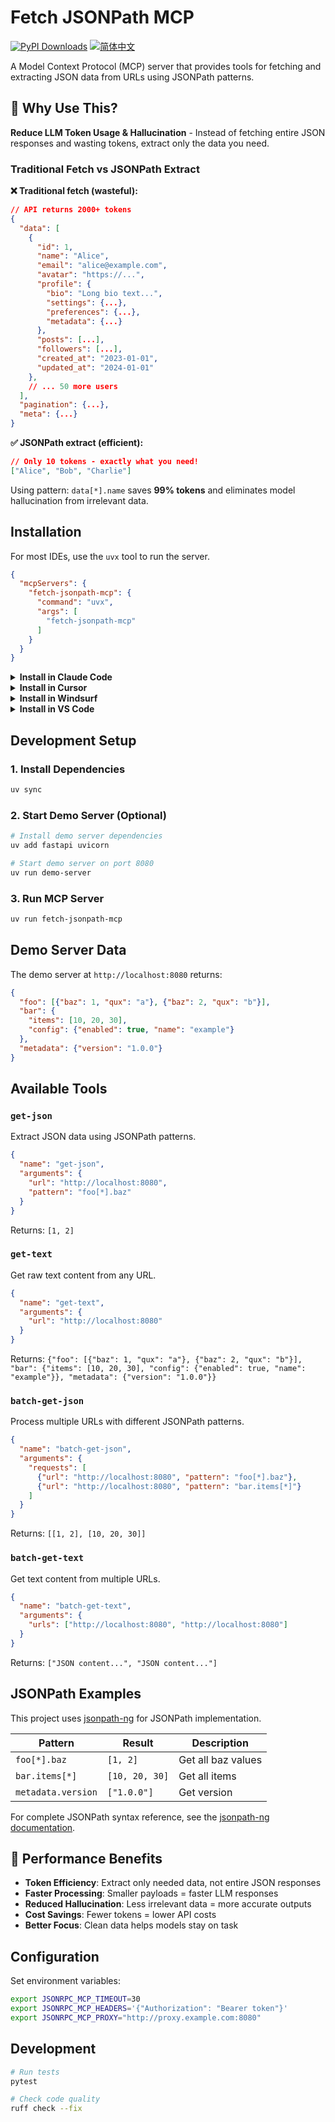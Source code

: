 # Fetch JSONPath MCP

[![PyPI Downloads](https://img.shields.io/pypi/dm/fetch-jsonpath-mcp)](https://pypi.org/project/fetch-jsonpath-mcp/)
[![简体中文](https://img.shields.io/badge/docs-简体中文-yellow)](./docs/README.zh-CN.md)

A Model Context Protocol (MCP) server that provides tools for fetching and extracting JSON data from URLs using JSONPath patterns.

## 🎯 Why Use This?

**Reduce LLM Token Usage & Hallucination** - Instead of fetching entire JSON responses and wasting tokens, extract only the data you need.

### Traditional Fetch vs JSONPath Extract

**❌ Traditional fetch (wasteful):**
```json
// API returns 2000+ tokens
{
  "data": [
    {
      "id": 1,
      "name": "Alice",
      "email": "alice@example.com", 
      "avatar": "https://...",
      "profile": {
        "bio": "Long bio text...",
        "settings": {...},
        "preferences": {...},
        "metadata": {...}
      },
      "posts": [...],
      "followers": [...],
      "created_at": "2023-01-01",
      "updated_at": "2024-01-01"
    },
    // ... 50 more users
  ],
  "pagination": {...},
  "meta": {...}
}
```

**✅ JSONPath extract (efficient):**
```json
// Only 10 tokens - exactly what you need!
["Alice", "Bob", "Charlie"]
```

Using pattern: `data[*].name` saves **99% tokens** and eliminates model hallucination from irrelevant data.

## Installation

For most IDEs, use the `uvx` tool to run the server.

```json
{
  "mcpServers": {
    "fetch-jsonpath-mcp": {
      "command": "uvx",
      "args": [
        "fetch-jsonpath-mcp"
      ]
    }
  }
}
```

<details>
<summary><b>Install in Claude Code</b></summary>

```bash
claude mcp add fetch-jsonpath-mcp -- uvx fetch-jsonpath-mcp
```

</details>

<details>
<summary><b>Install in Cursor</b></summary>

```json
{
  "mcpServers": {
    "fetch-jsonpath-mcp": {
      "command": "uvx",
      "args": ["fetch-jsonpath-mcp"]
    }
  }
}
```

</details>

<details>
<summary><b>Install in Windsurf</b></summary>

Add this to your Windsurf MCP config file. See [Windsurf MCP docs](https://docs.windsurf.com/windsurf/cascade/mcp) for more info.

#### Windsurf Local Server Connection

```json
{
  "mcpServers": {
    "fetch-jsonpath-mcp": {
      "command": "uvx",
      "args": ["fetch-jsonpath-mcp"]
    }
  }
}
```

</details>

<details>
<summary><b>Install in VS Code</b></summary>

```json
"mcp": {
  "servers": {
    "fetch-jsonpath-mcp": {
      "type": "stdio",
      "command": "uvx",
      "args": ["fetch-jsonpath-mcp"]
    }
  }
}
```

</details>

## Development Setup

### 1. Install Dependencies

```bash
uv sync
```

### 2. Start Demo Server (Optional)

```bash
# Install demo server dependencies
uv add fastapi uvicorn

# Start demo server on port 8080
uv run demo-server
```

### 3. Run MCP Server

```bash
uv run fetch-jsonpath-mcp
```

## Demo Server Data

The demo server at `http://localhost:8080` returns:

```json
{
  "foo": [{"baz": 1, "qux": "a"}, {"baz": 2, "qux": "b"}],
  "bar": {
    "items": [10, 20, 30], 
    "config": {"enabled": true, "name": "example"}
  },
  "metadata": {"version": "1.0.0"}
}
```

## Available Tools

### `get-json`
Extract JSON data using JSONPath patterns.

```json
{
  "name": "get-json",
  "arguments": {
    "url": "http://localhost:8080",
    "pattern": "foo[*].baz"
  }
}
```
Returns: `[1, 2]`

### `get-text`
Get raw text content from any URL.

```json
{
  "name": "get-text",
  "arguments": {
    "url": "http://localhost:8080"
  }
}
```
Returns: `{"foo": [{"baz": 1, "qux": "a"}, {"baz": 2, "qux": "b"}], "bar": {"items": [10, 20, 30], "config": {"enabled": true, "name": "example"}}, "metadata": {"version": "1.0.0"}}`

### `batch-get-json`
Process multiple URLs with different JSONPath patterns.

```json
{
  "name": "batch-get-json",
  "arguments": {
    "requests": [
      {"url": "http://localhost:8080", "pattern": "foo[*].baz"},
      {"url": "http://localhost:8080", "pattern": "bar.items[*]"}
    ]
  }
}
```
Returns: `[[1, 2], [10, 20, 30]]`

### `batch-get-text`
Get text content from multiple URLs.

```json
{
  "name": "batch-get-text",
  "arguments": {
    "urls": ["http://localhost:8080", "http://localhost:8080"]
  }
}
```
Returns: `["JSON content...", "JSON content..."]`

## JSONPath Examples

This project uses [jsonpath-ng](https://github.com/h2non/jsonpath-ng) for JSONPath implementation.

| Pattern | Result | Description | 
|---------|--------|-------------|
| `foo[*].baz` | `[1, 2]` | Get all baz values | 
| `bar.items[*]` | `[10, 20, 30]` | Get all items | 
| `metadata.version` | `["1.0.0"]` | Get version | 

For complete JSONPath syntax reference, see the [jsonpath-ng documentation](https://github.com/h2non/jsonpath-ng#jsonpath-syntax).

## 🚀 Performance Benefits

- **Token Efficiency**: Extract only needed data, not entire JSON responses
- **Faster Processing**: Smaller payloads = faster LLM responses  
- **Reduced Hallucination**: Less irrelevant data = more accurate outputs
- **Cost Savings**: Fewer tokens = lower API costs
- **Better Focus**: Clean data helps models stay on task

## Configuration

Set environment variables:

```bash
export JSONRPC_MCP_TIMEOUT=30
export JSONRPC_MCP_HEADERS='{"Authorization": "Bearer token"}'
export JSONRPC_MCP_PROXY="http://proxy.example.com:8080"
```

## Development

```bash
# Run tests
pytest

# Check code quality
ruff check --fix
```